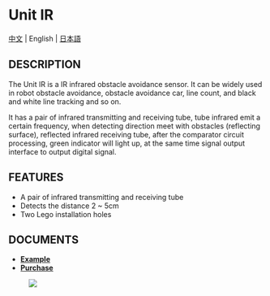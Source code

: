 # Unit IR

[中文](/zh_CN/product_documents/units/unit_ir) | English | [日本語](ja/product_documents/units/unit_ir)

## DESCRIPTION

The Unit IR is a IR infrared obstacle avoidance sensor. It can
be widely used in robot obstacle avoidance, obstacle avoidance car, line
count, and black and white line tracking and so on.

It has a pair of infrared transmitting and receiving tube, tube infrared
emit a certain frequency, when detecting direction meet with obstacles
(reflecting surface), reflected infrared receiving tube, after the
comparator circuit processing, green indicator will light up, at the
same time signal output interface to output digital signal.

## FEATURES

-  A pair of infrared transmitting and receiving tube
-  Detects the distance 2 ~ 5cm
-  Two Lego installation holes

## DOCUMENTS

- **[Example](en/file_to_display_null)**
- **[Purchase](https://www.aliexpress.com/store/product/M5Stack-Official-Mini-Infrared-Unit-IR-Remote-Reflective-Sensor-with-Receiver-and-Transmitter-GPIO-GROVE-Connector/3226069_32933215001.html?spm=a2g1y.12024536.productList_5885013.subject_20)**

<figure>
    <img src="assets/img/product_pics/units/M5GO_Unit_ir.png">
</figure>